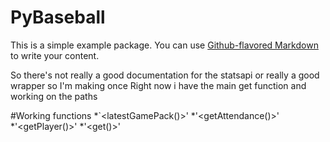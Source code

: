 # PyBaseball

This is a simple example package. You can use
[Github-flavored Markdown](https://guides.github.com/features/mastering-markdown/)
to write your content.

So there's not really a good documentation for the statsapi or really a good wrapper so I'm making once
Right now i have the main get function and working on the paths

#Working functions
*`<latestGamePack()>'
*'<getAttendance()>'
*'<getPlayer()>'
*'<get()>'
